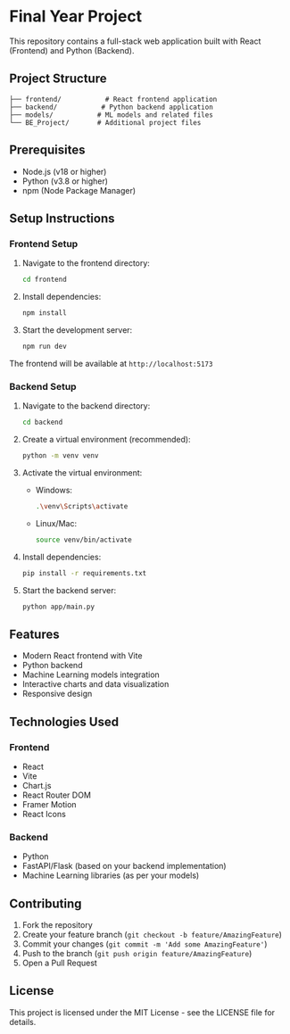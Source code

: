 # Final Year Project

This repository contains a full-stack web application built with React (Frontend) and Python (Backend).

## Project Structure

```
├── frontend/           # React frontend application
├── backend/           # Python backend application
├── models/           # ML models and related files
└── BE_Project/       # Additional project files
```

## Prerequisites

- Node.js (v18 or higher)
- Python (v3.8 or higher)
- npm (Node Package Manager)

## Setup Instructions

### Frontend Setup

1. Navigate to the frontend directory:
   ```bash
   cd frontend
   ```

2. Install dependencies:
   ```bash
   npm install
   ```

3. Start the development server:
   ```bash
   npm run dev
   ```

The frontend will be available at `http://localhost:5173`

### Backend Setup

1. Navigate to the backend directory:
   ```bash
   cd backend
   ```

2. Create a virtual environment (recommended):
   ```bash
   python -m venv venv
   ```

3. Activate the virtual environment:
   - Windows:
     ```bash
     .\venv\Scripts\activate
     ```
   - Linux/Mac:
     ```bash
     source venv/bin/activate
     ```

4. Install dependencies:
   ```bash
   pip install -r requirements.txt
   ```

5. Start the backend server:
   ```bash
   python app/main.py
   ```

## Features

- Modern React frontend with Vite
- Python backend
- Machine Learning models integration
- Interactive charts and data visualization
- Responsive design

## Technologies Used

### Frontend
- React
- Vite
- Chart.js
- React Router DOM
- Framer Motion
- React Icons

### Backend
- Python
- FastAPI/Flask (based on your backend implementation)
- Machine Learning libraries (as per your models)

## Contributing

1. Fork the repository
2. Create your feature branch (`git checkout -b feature/AmazingFeature`)
3. Commit your changes (`git commit -m 'Add some AmazingFeature'`)
4. Push to the branch (`git push origin feature/AmazingFeature`)
5. Open a Pull Request

## License

This project is licensed under the MIT License - see the LICENSE file for details.